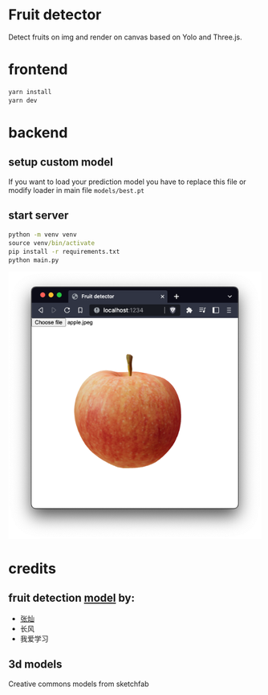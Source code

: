 # Fruit detector
Detect fruits on img and render on canvas based on Yolo and Three.js.

# frontend
```cmd
yarn install
yarn dev
```

# backend

## setup custom model
If you want to load your prediction model you have to replace this file or modify loader in main file
`models/best.pt`

## start server
```cmd
python -m venv venv
source venv/bin/activate
pip install -r requirements.txt
python main.py
```


![alt text](img/img02.png)

# credits
## fruit detection [model](https://github.com/00011010z/fruit-detection-MGABO) by:
- [张灿](https://github.com/00011010z)
- 长风
- 我爱学习
## 3d models
Creative commons models from sketchfab


